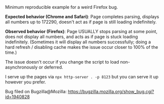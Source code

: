 Minimum reproducible example for a weird Firefox bug.

**Expected behavior (Chrome and Safari)**: Page completes parsing, displays all numbers up to 172290, doesn't act as if page is still loading indefinitely.

**Observed behavior (Firefox)**: Page USUALLY stops parsing at some point, does not display all numbers, and acts as if page is stuck loading indefinitely. (Sometimes it will display all numbers successfully; doing a hard refresh / disabling cache makes the issue occur closer to 100% of the time.)

The issue doesn't occur if you change the script to load non-asynchronously or deferred.

I serve up the pages via `npx http-server . -p 8123` but you can serve it up however you prefer.

Bug filed on Bugzilla@Mozilla: https://bugzilla.mozilla.org/show_bug.cgi?id=1940828
